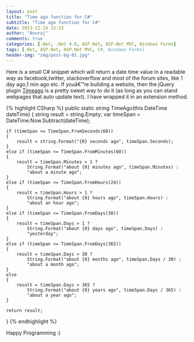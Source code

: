 ```yaml
---
layout: post
title: "Time ago function for C#"
subtitle: "Time ago function for C#"
date: 2013-12-19 23:53
author: "Anuraj"
comments: true
categories: [.Net, .Net 4.0, ASP.Net, ASP.Net MVC, Windows Forms]
tags: [.Net, ASP.Net, ASP.Net MVC, C#, Windows Forms]
header-img: "img/post-bg-01.jpg"
---
```

Here is a small C# snippet which will return a date time value in a readable way as facebook,twitter, stackoverflow and most of the forum sites, like 1 day ago,1 min ago etc. If youâ€™re building a website, then the jQuery plugin [Timeago](http://timeago.yarp.com/) is a pretty sweet way to do it (as long as you can stand webpages that auto update text). I have wrapped it in an extension method.

{% highlight CSharp %}
public static string TimeAgo(this DateTime dateTime)
{
    string result = string.Empty;
    var timeSpan = DateTime.Now.Subtract(dateTime);

    if (timeSpan <= TimeSpan.FromSeconds(60))
    {
        result = string.Format("{0} seconds ago", timeSpan.Seconds);
    }
    else if (timeSpan <= TimeSpan.FromMinutes(60))
    {
        result = timeSpan.Minutes > 1 ? 
            String.Format("about {0} minutes ago", timeSpan.Minutes) :
            "about a minute ago";
    }
    else if (timeSpan <= TimeSpan.FromHours(24))
    {
        result = timeSpan.Hours > 1 ? 
            String.Format("about {0} hours ago", timeSpan.Hours) : 
            "about an hour ago";
    }
    else if (timeSpan <= TimeSpan.FromDays(30))
    {
        result = timeSpan.Days > 1 ? 
            String.Format("about {0} days ago", timeSpan.Days) : 
            "yesterday";
    }
    else if (timeSpan <= TimeSpan.FromDays(365))
    {
        result = timeSpan.Days > 30 ? 
            String.Format("about {0} months ago", timeSpan.Days / 30) : 
            "about a month ago";
    }
    else
    {
        result = timeSpan.Days > 365 ? 
            String.Format("about {0} years ago", timeSpan.Days / 365) : 
            "about a year ago";
    }

    return result;
}
{% endhighlight %}

Happy Programming :)

